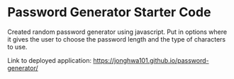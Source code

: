 # Password Generator Starter Code

Created random password generator using javascript. Put in options where it gives the user to choose the password length and the type of characters to use.

Link to deployed application: https://jonghwa101.github.io/password-generator/
